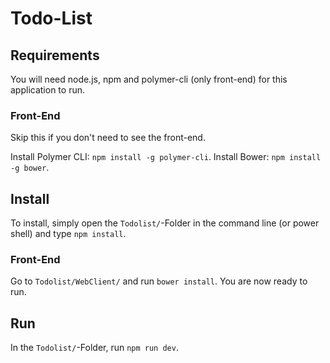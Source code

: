 # Todo-List

## Requirements
You will need node.js, npm and polymer-cli (only front-end) for this application to run.

### Front-End
Skip this if you don't need to see the front-end.

Install Polymer CLI: `npm install -g polymer-cli`.
Install Bower: `npm install -g bower`.

## Install
To install, simply open the `Todolist/`-Folder in the command line (or power shell) and type `npm install`.

### Front-End
Go to `Todolist/WebClient/` and run `bower install`. You are now ready to run.

## Run
In the `Todolist/`-Folder, run `npm run dev`.
